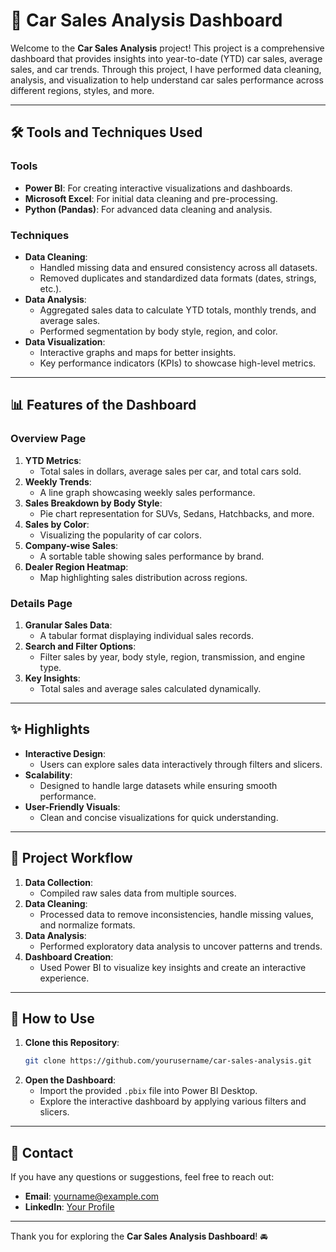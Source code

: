 # 🚗 Car Sales Analysis Dashboard

Welcome to the **Car Sales Analysis** project! This project is a comprehensive dashboard that provides insights into year-to-date (YTD) car sales, average sales, and car trends. Through this project, I have performed data cleaning, analysis, and visualization to help understand car sales performance across different regions, styles, and more. 

---

## 🛠️ Tools and Techniques Used

### Tools
- **Power BI**: For creating interactive visualizations and dashboards.
- **Microsoft Excel**: For initial data cleaning and pre-processing.
- **Python (Pandas)**: For advanced data cleaning and analysis.

### Techniques
- **Data Cleaning**:
  - Handled missing data and ensured consistency across all datasets.
  - Removed duplicates and standardized data formats (dates, strings, etc.).
- **Data Analysis**:
  - Aggregated sales data to calculate YTD totals, monthly trends, and average sales.
  - Performed segmentation by body style, region, and color.
- **Data Visualization**:
  - Interactive graphs and maps for better insights.
  - Key performance indicators (KPIs) to showcase high-level metrics.

---

## 📊 Features of the Dashboard

### **Overview Page**
1. **YTD Metrics**: 
   - Total sales in dollars, average sales per car, and total cars sold.
2. **Weekly Trends**:
   - A line graph showcasing weekly sales performance.
3. **Sales Breakdown by Body Style**:
   - Pie chart representation for SUVs, Sedans, Hatchbacks, and more.
4. **Sales by Color**:
   - Visualizing the popularity of car colors.
5. **Company-wise Sales**:
   - A sortable table showing sales performance by brand.
6. **Dealer Region Heatmap**:
   - Map highlighting sales distribution across regions.

### **Details Page**
1. **Granular Sales Data**:
   - A tabular format displaying individual sales records.
2. **Search and Filter Options**:
   - Filter sales by year, body style, region, transmission, and engine type.
3. **Key Insights**:
   - Total sales and average sales calculated dynamically.

---

## ✨ Highlights
- **Interactive Design**:
  - Users can explore sales data interactively through filters and slicers.
- **Scalability**:
  - Designed to handle large datasets while ensuring smooth performance.
- **User-Friendly Visuals**:
  - Clean and concise visualizations for quick understanding.

---

## 📂 Project Workflow
1. **Data Collection**:
   - Compiled raw sales data from multiple sources.
2. **Data Cleaning**:
   - Processed data to remove inconsistencies, handle missing values, and normalize formats.
3. **Data Analysis**:
   - Performed exploratory data analysis to uncover patterns and trends.
4. **Dashboard Creation**:
   - Used Power BI to visualize key insights and create an interactive experience.

---

## 🚀 How to Use
1. **Clone this Repository**:
   ```bash
   git clone https://github.com/yourusername/car-sales-analysis.git
   ```
2. **Open the Dashboard**:
   - Import the provided `.pbix` file into Power BI Desktop.
   - Explore the interactive dashboard by applying various filters and slicers.

---

## 📧 Contact
If you have any questions or suggestions, feel free to reach out:
- **Email**: yourname@example.com
- **LinkedIn**: [Your Profile](https://www.linkedin.com)

---

Thank you for exploring the **Car Sales Analysis Dashboard**! 🚘
